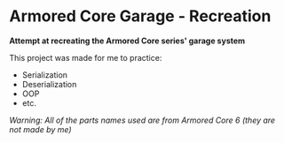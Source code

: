# Armored Core Garage - Recreation #

__Attempt at recreating the Armored Core series' garage system__

This project was made for me to practice:
- Serialization
- Deserialization
- OOP
- etc.

*Warning: All of the parts names used are from Armored Core 6 (they are not made by me)*